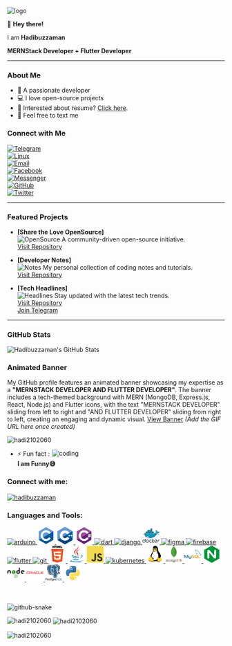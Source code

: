 
![logo]([https://user-images.githubusercontent.com/74038190/225813708-98b745f2-7d22-48cf-9150-083f1b00d6c9.gif](https://pixabay.com/videos/cascade-forest-nature-mist-foggy-150725/))


👋 **Hey there!**

I am **Hadibuzzaman**

**MERNStack Developer + Flutter Developer**

---

### About Me
- 🌱 A passionate developer
- 💻 I love open-source projects
- 📝 Interested about resume? [Click here](#).
- 💬 Feel free to text me


### Connect with Me
[<img src="https://img.icons8.com/color/48/000000/telegram-app.png" alt="Telegram" width="32"/>](https://t.me/yourusername)  
[<img src="https://img.icons8.com/color/48/000000/linux--v1.png" alt="Linux" width="32"/>](https://yourlinuxprofile)  
[<img src="https://img.icons8.com/color/48/000000/gmail.png" alt="Email" width="32"/>](mailto:your.email@example.com)  
[<img src="https://img.icons8.com/color/48/000000/facebook.png" alt="Facebook" width="32"/>](https://facebook.com/yourusername)  
[<img src="https://img.icons8.com/color/48/000000/messenger.png" alt="Messenger" width="32"/>](https://messenger.com/yourusername)  
[<img src="https://img.icons8.com/color/48/000000/github.png" alt="GitHub" width="32"/>](https://github.com/Hadi2102060)  
[<img src="https://img.icons8.com/color/48/000000/twitter.png" alt="Twitter" width="32"/>](https://twitter.com/yourusername)

---

### Featured Projects
- **[Share the Love OpenSource]**  
  <img src="https://img.icons8.com/color/48/000000/open-source.png" alt="OpenSource" width="32"/> A community-driven open-source initiative.  
  [Visit Repository](https://github.com/Hadi2102060/share-the-love)

- **[Developer Notes]**  
  <img src="https://img.icons8.com/color/48/000000/notes.png" alt="Notes" width="32"/> My personal collection of coding notes and tutorials.  
  [Visit Repository](https://github.com/Hadi2102060/developer-notes)

- **[Tech Headlines]**  
  <img src="https://img.icons8.com/color/48/000000/news.png" alt="Headlines" width="32"/> Stay updated with the latest tech trends.  
  [Visit Repository](https://github.com/Hadi2102060/tech-headlines)  
  [Join Telegram](https://t.me/TechHeadlines)

---

### GitHub Stats
![Hadibuzzaman's GitHub Stats](https://github-readme-stats.vercel.app/api?username=Hadi2102060&show_icons=true&theme=radical)

### Animated Banner
My GitHub profile features an animated banner showcasing my expertise as a **"MERNSTACK DEVELOPER AND FLUTTER DEVELOPER"**. The banner includes a tech-themed background with MERN (MongoDB, Express.js, React, Node.js) and Flutter icons, with the text "MERNSTACK DEVELOPER" sliding from left to right and "AND FLUTTER DEVELOPER" sliding from right to left, creating an engaging and dynamic visual. [View Banner](#) *(Add the GIF URL here once created)*


<p align="left"> <img src="https://komarev.com/ghpvc/?username=hadi2102060&label=Profile%20views&color=0e75b6&style=flat" alt="hadi2102060" /> </p>

<img align="right" alt="coding" width="400" src= "https://user-images.githubusercontent.com/74038190/235224431-e8c8c12e-6826-47f1-89fb-2ddad83b3abf.gif">

- ⚡ Fun fact :  **I am Funny😅**

<h3 align="left">Connect with me:</h3>
<p align="left">
<a href="https://linkedin.com/in/hadibuzzaman" target="blank"><img align="center" src="https://raw.githubusercontent.com/rahuldkjain/github-profile-readme-generator/master/src/images/icons/Social/linked-in-alt.svg" alt="hadibuzzaman" height="30" width="40" /></a>
</p>

<h3 align="left">Languages and Tools:</h3>
<p align="left"> <a href="https://www.arduino.cc/" target="_blank" rel="noreferrer"> <img src="https://cdn.worldvectorlogo.com/logos/arduino-1.svg" alt="arduino" width="40" height="40"/> </a> <a href="https://www.cprogramming.com/" target="_blank" rel="noreferrer"> <img src="https://raw.githubusercontent.com/devicons/devicon/master/icons/c/c-original.svg" alt="c" width="40" height="40"/> </a> <a href="https://www.w3schools.com/cpp/" target="_blank" rel="noreferrer"> <img src="https://raw.githubusercontent.com/devicons/devicon/master/icons/cplusplus/cplusplus-original.svg" alt="cplusplus" width="40" height="40"/> </a> <a href="https://www.w3schools.com/cs/" target="_blank" rel="noreferrer"> <img src="https://raw.githubusercontent.com/devicons/devicon/master/icons/csharp/csharp-original.svg" alt="csharp" width="40" height="40"/> </a> <a href="https://dart.dev" target="_blank" rel="noreferrer"> <img src="https://www.vectorlogo.zone/logos/dartlang/dartlang-icon.svg" alt="dart" width="40" height="40"/> </a> <a href="https://www.djangoproject.com/" target="_blank" rel="noreferrer"> <img src="https://cdn.worldvectorlogo.com/logos/django.svg" alt="django" width="40" height="40"/> </a> <a href="https://www.docker.com/" target="_blank" rel="noreferrer"> <img src="https://raw.githubusercontent.com/devicons/devicon/master/icons/docker/docker-original-wordmark.svg" alt="docker" width="40" height="40"/> </a> <a href="https://www.figma.com/" target="_blank" rel="noreferrer"> <img src="https://www.vectorlogo.zone/logos/figma/figma-icon.svg" alt="figma" width="40" height="40"/> </a> <a href="https://firebase.google.com/" target="_blank" rel="noreferrer"> <img src="https://www.vectorlogo.zone/logos/firebase/firebase-icon.svg" alt="firebase" width="40" height="40"/> </a> <a href="https://flutter.dev" target="_blank" rel="noreferrer"> <img src="https://www.vectorlogo.zone/logos/flutterio/flutterio-icon.svg" alt="flutter" width="40" height="40"/> </a> <a href="https://git-scm.com/" target="_blank" rel="noreferrer"> <img src="https://www.vectorlogo.zone/logos/git-scm/git-scm-icon.svg" alt="git" width="40" height="40"/> </a> <a href="https://www.w3.org/html/" target="_blank" rel="noreferrer"> <img src="https://raw.githubusercontent.com/devicons/devicon/master/icons/html5/html5-original-wordmark.svg" alt="html5" width="40" height="40"/> </a> <a href="https://www.java.com" target="_blank" rel="noreferrer"> <img src="https://raw.githubusercontent.com/devicons/devicon/master/icons/java/java-original.svg" alt="java" width="40" height="40"/> </a> <a href="https://developer.mozilla.org/en-US/docs/Web/JavaScript" target="_blank" rel="noreferrer"> <img src="https://raw.githubusercontent.com/devicons/devicon/master/icons/javascript/javascript-original.svg" alt="javascript" width="40" height="40"/> </a> <a href="https://kubernetes.io" target="_blank" rel="noreferrer"> <img src="https://www.vectorlogo.zone/logos/kubernetes/kubernetes-icon.svg" alt="kubernetes" width="40" height="40"/> </a> <a href="https://www.linux.org/" target="_blank" rel="noreferrer"> <img src="https://raw.githubusercontent.com/devicons/devicon/master/icons/linux/linux-original.svg" alt="linux" width="40" height="40"/> </a> <a href="https://www.mongodb.com/" target="_blank" rel="noreferrer"> <img src="https://raw.githubusercontent.com/devicons/devicon/master/icons/mongodb/mongodb-original-wordmark.svg" alt="mongodb" width="40" height="40"/> </a> <a href="https://www.mysql.com/" target="_blank" rel="noreferrer"> <img src="https://raw.githubusercontent.com/devicons/devicon/master/icons/mysql/mysql-original-wordmark.svg" alt="mysql" width="40" height="40"/> </a> <a href="https://www.nginx.com" target="_blank" rel="noreferrer"> <img src="https://raw.githubusercontent.com/devicons/devicon/master/icons/nginx/nginx-original.svg" alt="nginx" width="40" height="40"/> </a> <a href="https://nodejs.org" target="_blank" rel="noreferrer"> <img src="https://raw.githubusercontent.com/devicons/devicon/master/icons/nodejs/nodejs-original-wordmark.svg" alt="nodejs" width="40" height="40"/> </a> <a href="https://www.oracle.com/" target="_blank" rel="noreferrer"> <img src="https://raw.githubusercontent.com/devicons/devicon/master/icons/oracle/oracle-original.svg" alt="oracle" width="40" height="40"/> </a> <a href="https://www.postgresql.org" target="_blank" rel="noreferrer"> <img src="https://raw.githubusercontent.com/devicons/devicon/master/icons/postgresql/postgresql-original-wordmark.svg" alt="postgresql" width="40" height="40"/> </a> <a href="https://www.python.org" target="_blank" rel="noreferrer"> <img src="https://raw.githubusercontent.com/devicons/devicon/master/icons/python/python-original.svg" alt="python" width="40" height="40"/> </a> </p>
<br>
<br>




<picture>
  <source media="(prefers-color-scheme: dark)" srcset="https://raw.githubusercontent.com/tobiasmeyhoefer/tobiasmeyhoefer/output/github-snake-dark.svg" />
  <source media="(prefers-color-scheme: light)" srcset="https://raw.githubusercontent.com/tobiasmeyhoefer/tobiasmeyhoefer/output/github-snake.svg" />
  <img alt="github-snake" src="https://raw.githubusercontent.com/tobiasmeyhoefer/tobiasmeyhoefer/output/github-snake.svg" />
</picture>

<p><img align="left" src="https://github-readme-stats.vercel.app/api/top-langs?username=hadi2102060&show_icons=true&locale=en&layout=compact" alt="hadi2102060" /></p>

<p>&nbsp;<img align="center" src="https://github-readme-stats.vercel.app/api?username=hadi2102060&show_icons=true&locale=en" alt="hadi2102060" /></p>

<p><img align="center" src="https://github-readme-streak-stats.herokuapp.com/?user=hadi2102060&" alt="hadi2102060" /></p>


